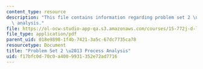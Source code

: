 ```yaml
---
content_type: resource
description: "This file contains information regarding problem set 2 \u2013 process\
  \ analysis."
file: https://ol-ocw-studio-app-qa.s3.amazonaws.com/courses/15-772j-d-lab-supply-chains-fall-2014/f17bfc0d70c0a4009931352e72ad7716_MIT15_772JF14_ProblemSet2.pdf
file_type: application/pdf
parent_uid: 018e9898-1f4b-7421-3a5c-67dc7735ca78
resourcetype: Document
title: "Problem Set 2 \u2013 Process Analysis"
uid: f17bfc0d-70c0-a400-9931-352e72ad7716
---
```

